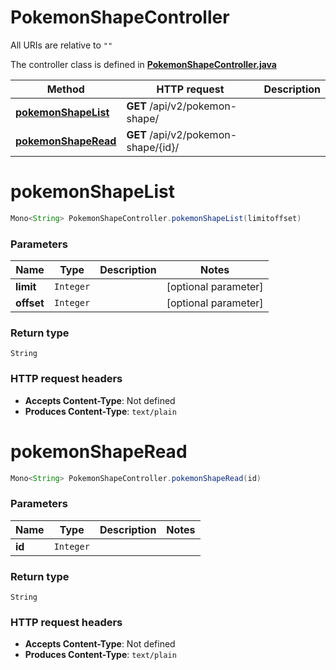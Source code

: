 # PokemonShapeController

All URIs are relative to `""`

The controller class is defined in **[PokemonShapeController.java](../../src/main/java/org/openapitools/controller/PokemonShapeController.java)**

Method | HTTP request | Description
------------- | ------------- | -------------
[**pokemonShapeList**](#pokemonShapeList) | **GET** /api/v2/pokemon-shape/ | 
[**pokemonShapeRead**](#pokemonShapeRead) | **GET** /api/v2/pokemon-shape/{id}/ | 

<a id="pokemonShapeList"></a>
# **pokemonShapeList**
```java
Mono<String> PokemonShapeController.pokemonShapeList(limitoffset)
```



### Parameters
Name | Type | Description  | Notes
------------- | ------------- | ------------- | -------------
**limit** | `Integer` |  | [optional parameter]
**offset** | `Integer` |  | [optional parameter]

### Return type
`String`


### HTTP request headers
 - **Accepts Content-Type**: Not defined
 - **Produces Content-Type**: `text/plain`

<a id="pokemonShapeRead"></a>
# **pokemonShapeRead**
```java
Mono<String> PokemonShapeController.pokemonShapeRead(id)
```



### Parameters
Name | Type | Description  | Notes
------------- | ------------- | ------------- | -------------
**id** | `Integer` |  |

### Return type
`String`


### HTTP request headers
 - **Accepts Content-Type**: Not defined
 - **Produces Content-Type**: `text/plain`

